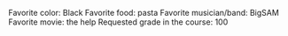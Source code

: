Favorite color: Black
Favorite food: pasta
Favorite musician/band: BigSAM
Favorite movie: the help
Requested grade in the course: 100
